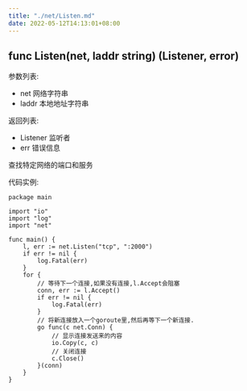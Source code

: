 ```yaml
---
title: "./net/Listen.md"
date: 2022-05-12T14:13:01+08:00
---
```

## func Listen(net, laddr string) (Listener, error)

参数列表:

- net 网络字符串
- laddr 本地地址字符串

返回列表:

- Listener 监听者
- err 错误信息

查找特定网络的端口和服务

代码实例:

	package main
	
	import "io"
	import "log"
	import "net"
	
	func main() {
		l, err := net.Listen("tcp", ":2000")
		if err != nil {
		    log.Fatal(err)
		}
		for {
		    // 等待下一个连接,如果没有连接,l.Accept会阻塞
		    conn, err := l.Accept()
		    if err != nil {
		        log.Fatal(err)
		    }
		    // 将新连接放入一个goroute里,然后再等下一个新连接.
		    go func(c net.Conn) {
		        // 显示连接发送来的内容
		        io.Copy(c, c)
		        // 关闭连接
		        c.Close()
		    }(conn)
		}
	}